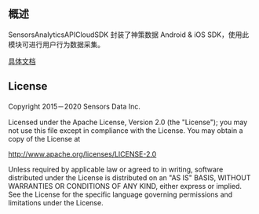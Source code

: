 ## 概述

SensorsAnalyticsAPICloudSDK 封装了神策数据 Android & iOS SDK，使用此模块可进行用户行为数据采集。

[具体文档](https://www.sensorsdata.cn/manual/apicloud_sdk.html)

## License

Copyright 2015－2020 Sensors Data Inc.

Licensed under the Apache License, Version 2.0 (the "License");
you may not use this file except in compliance with the License.
You may obtain a copy of the License at

http://www.apache.org/licenses/LICENSE-2.0

Unless required by applicable law or agreed to in writing, software
distributed under the License is distributed on an "AS IS" BASIS,
WITHOUT WARRANTIES OR CONDITIONS OF ANY KIND, either express or implied.
See the License for the specific language governing permissions and
limitations under the License.
